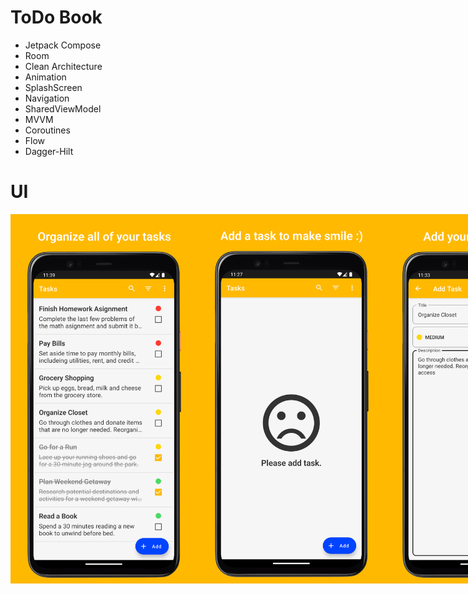 # ToDo Book

- Jetpack Compose
- Room
- Clean Architecture
- Animation
- SplashScreen
- Navigation
- SharedViewModel
- MVVM
- Coroutines
- Flow
- Dagger-Hilt

# UI
<div style="display: flex;">
    <img src="https://raw.githubusercontent.com/erkindil/GithubRepositoryEdit/main/1.png" width="300">
    <img src="https://raw.githubusercontent.com/erkindil/GithubRepositoryEdit/main/2.png" width="300">
  <img src="https://raw.githubusercontent.com/erkindil/GithubRepositoryEdit/main/3.png" width="300">
  <img src="https://raw.githubusercontent.com/erkindil/GithubRepositoryEdit/main/4.png" width="300">
  <img src="https://raw.githubusercontent.com/erkindil/GithubRepositoryEdit/main/5.png" width="300">
  <img src="https://raw.githubusercontent.com/erkindil/GithubRepositoryEdit/main/6.png" width="300">
</div>
